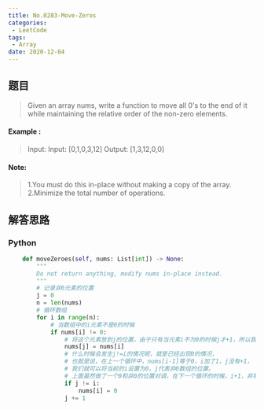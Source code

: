 ```yaml
---
title: No.0283-Move-Zeros
categories: 
 - LeetCode
tags:
 - Array
date: 2020-12-04
---
```


## 题目
> Given an array nums, write a function to move all 0's to the end of it while maintaining the relative order of the non-zero elements.

#### Example :
>Input: Input: [0,1,0,3,12]
>Output: [1,3,12,0,0]

#### Note:
>1.You must do this in-place without making a copy of the array.
>2.Minimize the total number of operations.
## 解答思路

### Python
```python
    def moveZeroes(self, nums: List[int]) -> None:
        """
        Do not return anything, modify nums in-place instead.
        """
        # 记录非0元素的位置
        j = 0
        n = len(nums)
        # 循环数组
        for i in range(n):
            # 当数组中的i元素不是0的时候
            if nums[i] != 0:
                # 将这个元素放到j的位置，由于只有当元素i不为0的时候j才+1，所以我们可以理解为，j永远小于等于i
                nums[j] = nums[i]
                # 什么时候会发生j!=i的情况呢，就是已经出现0的情况，
                # 也就是说，在上一个循环中，nums[i-1]等于0，i加了1，j没有+1，
                # 我们就可以将当前的i设置为0，j代表非0数组的位置。
                # 上面虽然做了一个0和非0的位置对调，在下一个循环的时候，i+1，非零位置的j也+1
                if j != i:
                    nums[i] = 0
                j += 1

```
